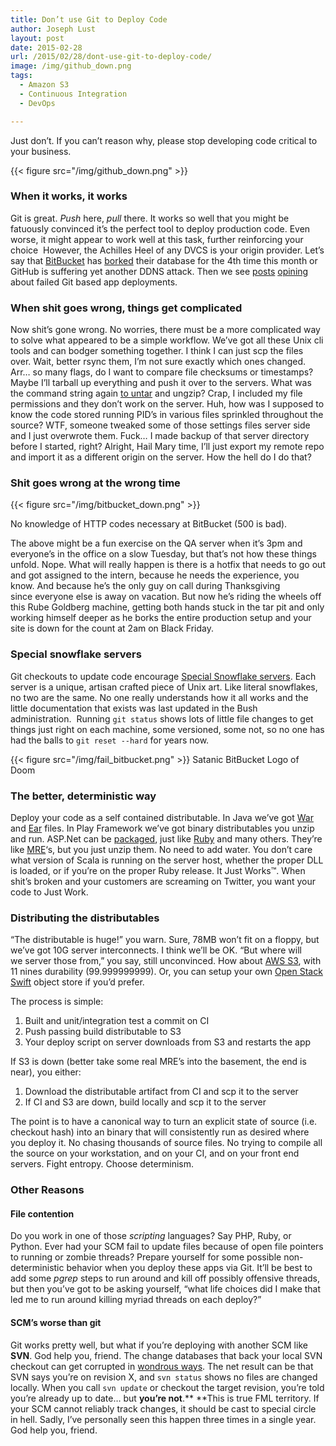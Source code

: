```yaml
---
title: Don’t use Git to Deploy Code
author: Joseph Lust
layout: post
date: 2015-02-28
url: /2015/02/28/dont-use-git-to-deploy-code/
image: /img/github_down.png
tags:
  - Amazon S3
  - Continuous Integration
  - DevOps

---
```

<!--Not again GitHub! Save us Muscular Failure Unicorn!-->
Just don&#8217;t. If you can&#8217;t reason why, please stop developing code critical to your business.

{{< figure src="/img/github_down.png" >}}

### When it works, it works

Git is great. _Push_ here, _pull_ there. It works so well that you might be fatuously convinced it&#8217;s the perfect tool to deploy production code. Even worse, it might appear to work well at this task, further reinforcing your choice  However, the Achilles Heel of any DVCS is your origin provider. Let&#8217;s say that [BitBucket](https://twitter.com/bitbucket/status/460418803805855745) has [borked](https://twitter.com/search?q=%40BitBucket%20down&src=typd) their database for the 4th time this month or GitHub is suffering yet another DDNS attack. Then we see [posts](http://jorgennilsson.com/article/there-is-always-a-drawback-bitbucket-major-outage) [opining](https://bitbucket.org/alixandru/bitbucket-sync/issue/19/post-hook-deployment-stopped-working) about failed Git based app deployments.

### When shit goes wrong, things get complicated

Now shit&#8217;s gone wrong. No worries, there must be a more complicated way to solve what appeared to be a simple workflow. We&#8217;ve got all these Unix cli tools and can bodger something together. I think I can just scp the files over. Wait, better rsync them, I&#8217;m not sure exactly which ones changed. Arr&#8230; so many flags, do I want to compare file checksums or timestamps? Maybe I&#8217;ll tarball up everything and push it over to the servers. What was the command string again [to untar](https://xkcd.com/1168/) and ungzip? Crap, I included my file permissions and they don&#8217;t work on the server. Huh, how was I supposed to know the code stored running PID&#8217;s in various files sprinkled throughout the source? WTF, someone tweaked some of those settings files server side and I just overwrote them. Fuck&#8230; I made backup of that server directory before I started, right? Alright, Hail Mary time, I&#8217;ll just export my remote repo and import it as a different origin on the server. How the hell do I do that?

### Shit goes wrong at the wrong time

{{< figure src="/img/bitbucket_down.png" >}}
  
No knowledge of HTTP codes necessary at BitBucket (500 is bad).

The above might be a fun exercise on the QA server when it&#8217;s 3pm and everyone&#8217;s in the office on a slow Tuesday, but that&#8217;s not how these things unfold. Nope. What will really happen is there is a hotfix that needs to go out and got assigned to the intern, because he needs the experience, you know. And because he&#8217;s the only guy on call during Thanksgiving since everyone else is away on vacation. But now he&#8217;s riding the wheels off this Rube Goldberg machine, getting both hands stuck in the tar pit and only working himself deeper as he borks the entire production setup and your site is down for the count at 2am on Black Friday.

### Special snowflake servers

Git checkouts to update code encourage [Special Snowflake servers](http://martinfowler.com/bliki/SnowflakeServer.html). Each server is a unique, artisan crafted piece of Unix art. Like literal snowflakes, no two are the same. No one really understands how it all works and the little documentation that exists was last updated in the Bush administration.  Running `git status` shows lots of little file changes to get things just right on each machine, some versioned, some not, so no one has had the balls to `git reset --hard` for years now.

{{< figure src="/img/fail_bitbucket.png" >}}
Satanic BitBucket Logo of Doom

### The better, deterministic way

Deploy your code as a self contained distributable. In Java we&#8217;ve got [War](http://en.wikipedia.org/wiki/WAR_%28file_format%29) and [Ear](http://en.wikipedia.org/wiki/EAR_%28file_format%29) files. In Play Framework we&#8217;ve got binary distributables you unzip and run. ASP.Net can be <a href="https://msdn.microsoft.com/en-us/library/dd465323%28v=vs.110%29.aspx" target="_blank">packaged</a>, just like <a href="https://www.ruby-toolbox.com/categories/packaging_to_executables" target="_blank">Ruby</a> and many others. They&#8217;re like <a href="http://en.wikipedia.org/wiki/Meal,_Ready-to-Eat" target="_blank">MRE</a>&#8216;s, but you just unzip them. No need to add water. You don&#8217;t care what version of Scala is running on the server host, whether the proper DLL is loaded, or if you&#8217;re on the proper Ruby release. It Just Works™. When shit&#8217;s broken and your customers are screaming on Twitter, you want your code to Just Work.

### Distributing the distributables

&#8220;The distributable is huge!&#8221; you warn. Sure, 78MB won&#8217;t fit on a floppy, but we&#8217;ve got 10G server interconnects. I think we&#8217;ll be OK. &#8220;But where will we server those from,&#8221; you say, still unconvinced. How about <a href="http://aws.amazon.com/s3/" target="_blank">AWS S3</a>, with 11 nines durability (99.999999999). Or, you can setup your own <a href="http://docs.openstack.org/developer/swift/" target="_blank">Open Stack Swift</a> object store if you&#8217;d prefer.

The process is simple:

  1. Built and unit/integration test a commit on CI
  2. Push passing build distributable to S3
  3. Your deploy script on server downloads from S3 and restarts the app

If S3 is down (better take some real MRE&#8217;s into the basement, the end is near), you either:

  1. Download the distributable artifact from CI and scp it to the server
  2. If CI and S3 are down, build locally and scp it to the server

The point is to have a canonical way to turn an explicit state of source (i.e. checkout hash) into an binary that will consistently run as desired where you deploy it. No chasing thousands of source files. No trying to compile all the source on your workstation, and on your CI, and on your front end servers. Fight entropy. Choose determinism.

### Other Reasons

#### File contention

Do you work in one of those _scripting_ languages? Say PHP, Ruby, or Python. Ever had your SCM fail to update files because of open file pointers to running or zombie threads? Prepare yourself for some possible non-deterministic behavior when you deploy these apps via Git. It&#8217;ll be best to add some _pgrep_ steps to run around and kill off possibly offensive threads, but then you&#8217;ve got to be asking yourself, &#8220;what life choices did I make that led me to run around killing myriad threads on each deploy?&#8221;

#### SCM&#8217;s worse than git

Git works pretty well, but what if you&#8217;re deploying with another SCM like **SVN**. God help you, friend. The change databases that back your local SVN checkout can get corrupted in [wondrous ways](https://stackoverflow.com/questions/335987/how-can-a-svn-repository-become-corrupt). The net result can be that SVN says you&#8217;re on revision X, and `svn status` shows no files are changed locally. When you call `svn update` or checkout the target revision, you&#8217;re told you&#8217;re already up to date&#8230; but **you&#8217;re not**.** **This is true FML territory. If your SCM cannot reliably track changes, it should be cast to special circle in hell. Sadly, I&#8217;ve personally seen this happen three times in a single year. God help you, friend.
